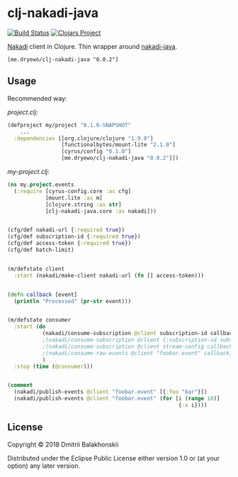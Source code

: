 # clj-nakadi-java
[![Build Status](https://travis-ci.org/dryewo/clj-nakadi-java.svg?branch=master)](https://travis-ci.org/dryewo/clj-nakadi-java)
[![Clojars Project](https://img.shields.io/clojars/v/me.dryewo/clj-nakadi-java.svg)](https://clojars.org/me.dryewo/clj-nakadi-java)

[Nakadi] client in Clojure. Thin wrapper around [nakadi-java].

```
[me.dryewo/clj-nakadi-java "0.0.2"]
```

## Usage

Recommended way:

*project.clj:*
```clj
(defproject my/project "0.1.0-SNAPSHOT"
    ...
  :dependencies [[org.clojure/clojure "1.9.0"]
                 [functionalbytes/mount-lite "2.1.0"]
                 [cyrus/config "0.1.0"]
                 [me.dryewo/clj-nakadi-java "0.0.2"]])
```

*my-project.clj:*
```clj
(ns my.project.events
  (:require [cyrus-config.core :as cfg]
            [mount.lite :as m]
            [clojure.string :as str]
            [clj-nakadi-java.core :as nakadi]))


(cfg/def nakadi-url {:required true})
(cfg/def subscription-id {:required true})
(cfg/def access-token {:required true})
(cfg/def batch-limit)


(m/defstate client
  :start (nakadi/make-client nakadi-url (fn [] access-token)))


(defn callback [event]
  (println "Processed" (pr-str event)))


(m/defstate consumer
  :start (do
           (nakadi/consume-subscription @client subscription-id callback)
           ;(nakadi/consume-subscription @client {:subscription-id subscription-id :batch-limit batch-limit} callback)
           ;(nakadi/consume-subscription @client stream-config callback)
           ;(nakadi/consume-raw-events @client "foobar.event" callback)
           )
  :stop (time (@consumer)))


(comment
  (nakadi/publish-events @client "foobar.event" [{:foo "bar"}])
  (nakadi/publish-events @client "foobar.event" (for [i (range 10)]
                                                      {:x i})))
```

## License

Copyright © 2018 Dmitrii Balakhonskii

Distributed under the Eclipse Public License either version 1.0 or (at
your option) any later version.

[Nakadi]: https://zalando.github.io/nakadi/
[nakadi-java]: https://github.com/dehora/nakadi-java
